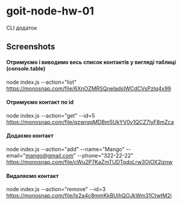 # goit-node-hw-01

CLI додаток

## Screenshots

#### Отримуємо і виводимо весь список контактів у вигляді таблиці (console.table)

node index.js --action="list"
https://monosnap.com/file/6XnOZMRSQneIadsIWCdCVsPzIq4x99

#### Отримуємо контакт по id

node index.js --action="get" --id=5
https://monosnap.com/file/qzwrqqMDBm5UkYV0v1QCZ7lyF8mZca

#### Додаємо контакт

node index.js --action="add" --name="Mango" --email="mango@gmail.com" --phone="322-22-22"
https://monosnap.com/file/cWu2P7KaZmTUDTqdoLrw3OjOX2iznw

#### Видаляємо контакт

node index.js --action="remove" --id=3
https://monosnap.com/file/Ix2a4c8mmKkBUjhQOJkWm31CtwtM2i
